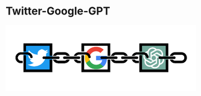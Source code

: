 # Twitter-Google-GPT
<div align="center">
  <img src ="https://github.com/Joseph-M-Cook/Twitter-Google-GPT/blob/471b4736258b3076f1db8d40124c0e2783bd80fb/TwitterGoogleGPT_Logo.png"
  <img src="https://github.com/Joseph-M-Cook/Twitter-Google-GPT/blob/255247651c34280b3396f2f5dea7f9d39f11fad7/TwitterGoogleGPTDemo.png"
</div>
